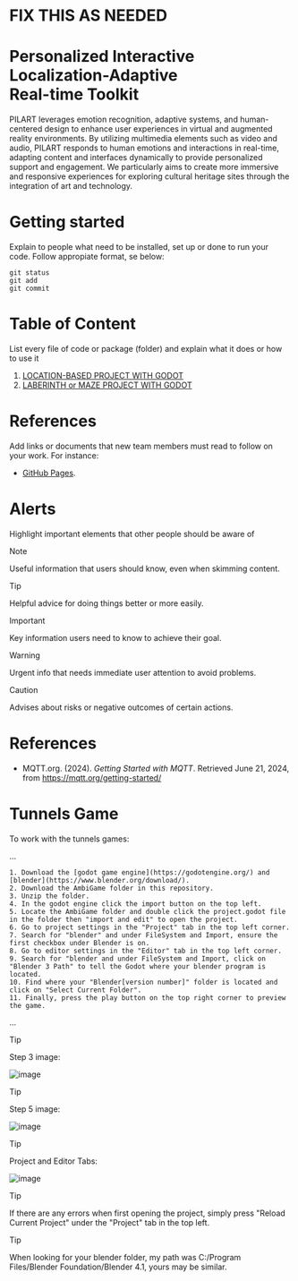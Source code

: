 # FIX THIS AS NEEDED

# Personalized Interactive <br>Localization-Adaptive <br>Real-time Toolkit

PILART leverages emotion recognition, adaptive systems, and human-centered design to enhance user experiences in virtual and augmented reality environments. By utilizing multimedia elements such as video and audio, PILART responds to human emotions and interactions in real-time, adapting content and interfaces dynamically to provide personalized support and engagement. We particularly aims to create more immersive and responsive experiences for exploring cultural heritage sites through the integration of art and technology.

# Getting started
Explain to people what need to be installed, set up or done to run your code. Follow appropiate format, se below:
```
git status
git add
git commit
```

# Table of Content

List every file of code or package (folder) and explain what it does or how to use it

1. [LOCATION-BASED PROJECT WITH GODOT](README-LOCALTION-PROJECT.md)
2. [LABERINTH or MAZE PROJECT WITH GODOT](README-GODOT-PROJECT.md)

# References
Add links or documents that new team members must read to follow on your work. For instance:
* [GitHub Pages](https://pages.github.com/).


# Alerts
Highlight important elements that other people should be aware of
> [!NOTE]
> Useful information that users should know, even when skimming content.

> [!TIP]
> Helpful advice for doing things better or more easily.

> [!IMPORTANT]
> Key information users need to know to achieve their goal.

> [!WARNING]
> Urgent info that needs immediate user attention to avoid problems.

> [!CAUTION]
> Advises about risks or negative outcomes of certain actions.


# References


- MQTT.org. (2024). *Getting Started with MQTT*. Retrieved June 21, 2024, from https://mqtt.org/getting-started/
  


# Tunnels Game 
To work with the tunnels games:

...
   
    1. Download the [godot game engine](https://godotengine.org/) and [blender](https://www.blender.org/download/).
    2. Download the AmbiGame folder in this repository.
    3. Unzip the folder.
    4. In the godot engine click the import button on the top left.
    5. Locate the AmbiGame folder and double click the project.godot file in the folder then "import and edit" to open the project.
    6. Go to project settings in the "Project" tab in the top left corner.
    7. Search for "blender" and under FileSystem and Import, ensure the first checkbox under Blender is on. 
    8. Go to editor settings in the "Editor" tab in the top left corner.
    9. Search for "blender and under FileSystem and Import, click on "Blender 3 Path" to tell the Godot where your blender program is located.
    10. Find where your "Blender[version number]" folder is located and click on "Select Current Folder".
    11. Finally, press the play button on the top right corner to preview the game.

...

>[!TIP]
>Step 3 image:
>
>![image](https://github.com/javiergs/PILART/assets/113921844/d7bb8f5f-b4a7-42b1-8ae5-d0567b2a91cd)

>[!TIP]
>Step 5 image:
> 
>![image](https://github.com/javiergs/PILART/assets/113921844/fc522514-4898-4fbd-b71c-117cbdd2d65f)

>[!TIP]
>Project and Editor Tabs:
>
>![image](https://github.com/javiergs/PILART/assets/113921844/afe92bba-be0c-4136-9f10-fc233f9cd126)


> [!TIP]
> If there are any errors when first opening the project, simply press "Reload Current Project" under the "Project" tab in the top left.

> [!TIP]
> When looking for your blender folder, my path was C:/Program Files/Blender Foundation/Blender 4.1, yours may be similar.
